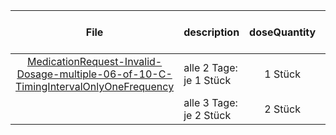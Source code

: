 | File | description | doseQuantity | duration | durationUnit | frequency | period | periodUnit | Day<br>of<br>Week | Time<br>Of<br>Day | when | bounds[x] |
| :---: | :--- | :---: | :---: | :---: | :---: | :---: | :---: | :---: | :---: | :---: | :---: |
| [MedicationRequest-Invalid-Dosage-multiple-06-of-10-C-TimingIntervalOnlyOneFrequency](./MedicationRequest-Invalid-Dosage-multiple-06-of-10-C-TimingIntervalOnlyOneFrequency.html) | alle 2 Tage: je 1 Stück | 1 Stück |  |  | 1 | 2 | d |  |  |  |  |
|  | alle 3 Tage: je 2 Stück | 2 Stück |  |  | 1 | 3 | d |  |  |  |  |
